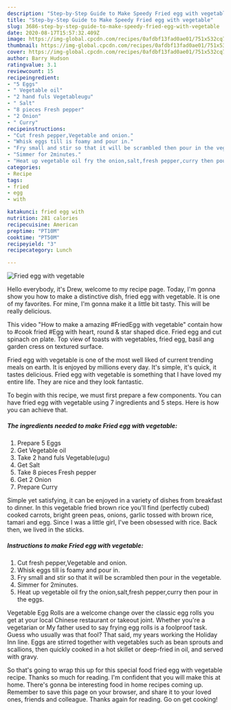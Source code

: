 ```yaml
---
description: "Step-by-Step Guide to Make Speedy Fried egg with vegetable"
title: "Step-by-Step Guide to Make Speedy Fried egg with vegetable"
slug: 3686-step-by-step-guide-to-make-speedy-fried-egg-with-vegetable
date: 2020-08-17T15:57:32.409Z
image: https://img-global.cpcdn.com/recipes/0afdbf13fad0ae01/751x532cq70/fried-egg-with-vegetable-recipe-main-photo.jpg
thumbnail: https://img-global.cpcdn.com/recipes/0afdbf13fad0ae01/751x532cq70/fried-egg-with-vegetable-recipe-main-photo.jpg
cover: https://img-global.cpcdn.com/recipes/0afdbf13fad0ae01/751x532cq70/fried-egg-with-vegetable-recipe-main-photo.jpg
author: Barry Hudson
ratingvalue: 3.1
reviewcount: 15
recipeingredient:
- "5 Eggs"
- " Vegetable oil"
- "2 hand fuls Vegetableugu"
- " Salt"
- "8 pieces Fresh pepper"
- "2 Onion"
- " Curry"
recipeinstructions:
- "Cut fresh pepper,Vegetable and onion."
- "Whisk eggs till is foamy and pour in."
- "Fry small and stir so that it will be scrambled then pour in the vegetable."
- "Simmer for 2minutes."
- "Heat up vegetable oil fry the onion,salt,fresh pepper,curry then pour in the eggs."
categories:
- Recipe
tags:
- fried
- egg
- with

katakunci: fried egg with 
nutrition: 281 calories
recipecuisine: American
preptime: "PT10M"
cooktime: "PT50M"
recipeyield: "3"
recipecategory: Lunch

---
```



![Fried egg with vegetable](https://img-global.cpcdn.com/recipes/0afdbf13fad0ae01/751x532cq70/fried-egg-with-vegetable-recipe-main-photo.jpg)

Hello everybody, it's Drew, welcome to my recipe page. Today, I'm gonna show you how to make a distinctive dish, fried egg with vegetable. It is one of my favorites. For mine, I'm gonna make it a little bit tasty. This will be really delicious.

This video &#34;How to make a amazing #FriedEgg with vegetable&#34; contain how to #cook fried #Egg with heart, round &amp; star shaped dice. Fried egg and cut spinach on plate. Top view of toasts with vegetables, fried egg, basil ang garden cress on textured surface.

Fried egg with vegetable is one of the most well liked of current trending meals on earth. It is enjoyed by millions every day. It's simple, it's quick, it tastes delicious. Fried egg with vegetable is something that I have loved my entire life. They are nice and they look fantastic.


To begin with this recipe, we must first prepare a few components. You can have fried egg with vegetable using 7 ingredients and 5 steps. Here is how you can achieve that.

<!--inarticleads1-->

##### The ingredients needed to make Fried egg with vegetable:

1. Prepare 5 Eggs
1. Get  Vegetable oil
1. Take 2 hand fuls Vegetable(ugu)
1. Get  Salt
1. Take 8 pieces Fresh pepper
1. Get 2 Onion
1. Prepare  Curry


Simple yet satisfying, it can be enjoyed in a variety of dishes from breakfast to dinner. In this vegetable fried brown rice you&#39;ll find (perfectly cubed) cooked carrots, bright green peas, onions, garlic tossed with brown rice, tamari and egg. Since I was a little girl, I&#39;ve been obsessed with rice. Back then, we lived in the sticks. 

<!--inarticleads2-->

##### Instructions to make Fried egg with vegetable:

1. Cut fresh pepper,Vegetable and onion.
1. Whisk eggs till is foamy and pour in.
1. Fry small and stir so that it will be scrambled then pour in the vegetable.
1. Simmer for 2minutes.
1. Heat up vegetable oil fry the onion,salt,fresh pepper,curry then pour in the eggs.


Vegetable Egg Rolls are a welcome change over the classic egg rolls you get at your local Chinese restaurant or takeout joint. Whether you&#39;re a vegetarian or My father used to say frying egg rolls is a foolproof task. Guess who usually was that fool? That said, my years working the Holiday Inn line. Eggs are stirred together with vegetables such as bean sprouts and scallions, then quickly cooked in a hot skillet or deep-fried in oil, and served with gravy. 

So that's going to wrap this up for this special food fried egg with vegetable recipe. Thanks so much for reading. I'm confident that you will make this at home. There's gonna be interesting food in home recipes coming up. Remember to save this page on your browser, and share it to your loved ones, friends and colleague. Thanks again for reading. Go on get cooking!

